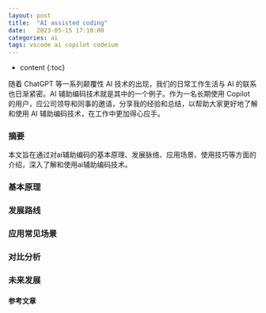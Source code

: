 ```yaml
---
layout: post
title:  "AI assisted coding"
date:   2023-05-15 17:10:00
categories: ai
tags: vscode ai copilot codeium
---
```


* content
{:toc}


随着 ChatGPT 等一系列颠覆性 AI 技术的出现，我们的日常工作生活与 AI 的联系也日渐紧密。AI 辅助编码技术就是其中的一个例子。作为一名长期使用 Copilot 的用户，应公司领导和同事的邀请，分享我的经验和总结，以帮助大家更好地了解和使用 AI 辅助编码技术，在工作中更加得心应手。





### 摘要
本文旨在通过对ai辅助编码的基本原理、发展脉络、应用场景、使用技巧等方面的介绍，深入了解和使用ai辅助编码技术。
### 基本原理

### 发展路线

### 应用常见场景

### 对比分析

### 未来发展

#### 参考文章

